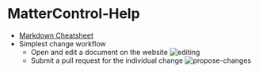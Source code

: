 # MatterControl-Help

- [Markdown Cheatsheet](https://www.zenhub.com/guides/markdown-cheatsheet/)
- Simplest change workflow
  - Open and edit a document on the website
    ![editing](https://user-images.githubusercontent.com/175113/42059431-4a1c3b1c-7ad8-11e8-9e3b-c1f09be5fdd3.gif)
  - Submit a pull request for the individual change
    ![propose-changes](https://user-images.githubusercontent.com/175113/42060055-6612f430-7ada-11e8-8796-5670c01b1d95.gif)
